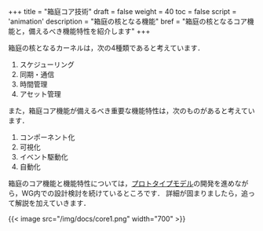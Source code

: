 +++
title = "箱庭コア技術"
draft = false
weight = 40
toc = false
script = 'animation'
description = "箱庭の核となる機能"
bref = "箱庭の核となるコア機能と，備えるべき機能特性を紹介します"
+++

箱庭の核となるカーネルは，次の4種類であると考えています．
1. スケジューリング
2. 同期・通信
3. 時間管理
4. アセット管理

また，箱庭コア機能が備えるべき重要な機能特性は，次のものがあると考えています．
1. コンポーネント化
2. 可視化
3. イベント駆動化
4. 自動化

箱庭のコア機能と機能特性については，[プロトタイプモデル](/hakoniwa/prototypes/)の開発を進めながら，WG内での設計検討を続けているところです．
詳細が固まりましたら，追って解説を加えていきます．

{{< image src="/img/docs/core1.png" width="700" >}}
